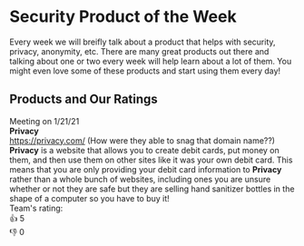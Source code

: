 # Security Product of the Week
Every week we will breifly talk about a product that helps with security, privacy, anonymity, etc. There are many great products out there and talking about one or two every week will help learn about a lot of them. You might even love some of these products and start using them every day!

## Products and Our Ratings
Meeting on 1/21/21<br>
<b>Privacy</b><br>
https://privacy.com/ (How were they able to snag that domain name??)<br>
<b>Privacy</b> is a website that allows you to create debit cards, put money on them, and then use them on other sites like it was your own debit card. This means that you are only providing your debit card information to <b>Privacy</b> rather than a whole bunch of websites, including ones you are unsure whether or not they are safe but they are selling hand sanitizer bottles in the shape of a computer so you have to buy it!<br>
Team's rating: <br>
👍 5 <br>
👎 0 <br>
